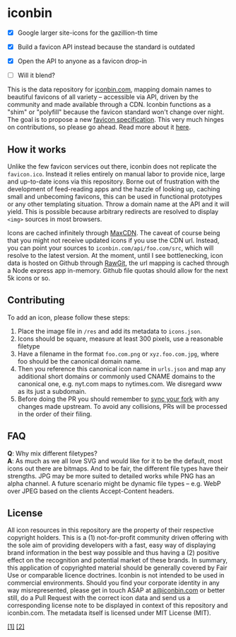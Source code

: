 
# iconbin

- [x] Google larger site-icons for the gazillion-th time
- [x] Build a favicon API instead because the standard is outdated
- [x] Open the API to anyone as a favicon drop-in
- [ ] Will it blend?

  
This is the data repository for [iconbin.com](http://iconbin.com), mapping domain names to beautiful favicons of all variety – accessible via API, driven by the community and made available through a CDN. Iconbin functions as a "shim" or "polyfill" because the favicon standard won't change over night. The goal is to propose a new [favicon specification](https://www.w3.org/2005/10/howto-favicon). This very much hinges on contributions, so please go ahead. Read more about it [here](https://psolbach.com/write/icons-by-api-iconbin-image-assets-brands-logos-5).

## How it works
Unlike the few favicon services out there, iconbin does not replicate the `favicon.ico`. Instead it relies entirely on manual labor to provide nice, large and up-to-date icons via this repository. Borne out of frustration with the development of feed-reading apps and the hazzle of looking up, caching small and unbecoming favicons, this can be used in functional prototypes or any other templating situation. Throw a domain name at the API and it will yield. This is possible because arbitrary redirects are resolved to display `<img>` sources in most browsers.

Icons are cached infinitely through [MaxCDN](https://www.maxcdn.com/). The caveat of course being that you might not receive updated icons if you use the CDN url. Instead, you can point your sources to `iconbin.com/api/foo.com/src`, which will resolve to the latest version. At the moment, until I see bottlenecking, icon data is hosted on Github through [RawGit](https://rawgit.com/), the url mapping is cached through a Node express app in-memory. Github file quotas should allow for the next 5k icons or so.

## Contributing
To add an icon, please follow these steps:  
  
1. Place the image file in `/res` and add its metadata to `icons.json`.  
2. Icons should be square, measure at least 300 pixels, use a reasonable filetype
3. Have a filename in the format `foo.com.png` or `xyz.foo.com.jpg`, where foo should be the canonical domain name.
4. Then you reference this canonical icon name in `urls.json` and map any additional short domains or commonly used CNAME domains to the canonical one, e.g. nyt.com maps to nytimes.com. We disregard www as its just a subdomain.  
5. Before doing the PR you should remember to [sync your fork](https://help.github.com/articles/syncing-a-fork/) with any changes made upstream. To avoid any collisions, PRs will be processed in the order of their filing.  

## FAQ
**Q**: Why mix different filetypes?  
**A**: As much as we all love SVG and would like for it to be the default, most icons out there are bitmaps. And to be fair,
the different file types have their strengths. JPG may be more suited to detailed works while PNG has an alpha channel. A future scenario might be dynamic file types – e.g. WebP over JPEG based on the clients Accept-Content headers.

## License
All icon resources in this repository are the property of their respective copyright holders. This is a (1) not-for-profit community driven offering with the sole aim of providing developers with a fast, easy way of displaying brand information in the best way possible and thus having a (2) positive effect on the recognition and potential market of these brands. In summary, this application of copyrighted material should be generally covered by Fair Use or comparable licence doctrines. Iconbin is not intended to be used in commercial environments. Should you find your corporate identity in any way misrepresented, please get in touch ASAP at a@iconbin.com or better still, do a Pull Request with the correct icon data and send us a corresponding license note to be displayed in context of this repository and iconbin.com. The metadata itself is licensed under MIT License (MIT).

[[1]](https://ucomm.wsu.edu/fair-use/#toc-purpose-and-character-of-the-use)
[[2]](https://ucomm.wsu.edu/fair-use/#toc-commercial-effect)
